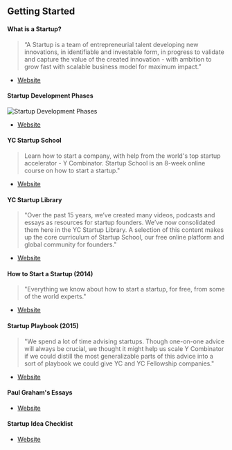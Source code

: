 ## Getting Started

#### What is a Startup?

> “A Startup is a team of entrepreneurial talent developing new innovations, in identifiable and investable form, in progress to validate and capture the value of the created innovation - with ambition to grow fast with scalable business model for maximum impact.”

- [Website](https://www.startupcommons.org/what-is-a-startup.html)

#### Startup Development Phases

![Startup Development Phases](https://www.startupcommons.org/uploads/2/1/0/9/21090978/startup-development-phases-v-3-6_orig.png)

- [Website](https://www.startupcommons.org/startup-development-phases.html)

#### YC Startup School

> Learn how to start a company, with help from the world's top startup accelerator - Y Combinator. Startup School is an 8-week online course on how to start a startup."

- [Website](https://www.startupschool.org/)

#### YC Startup Library

> "Over the past 15 years, we’ve created many videos, podcasts and essays as resources for startup founders. We’ve now consolidated them here in the YC Startup Library. A selection of this content makes up the core curriculum of Startup School, our free online platform and global community for founders."

- [Website](https://www.ycombinator.com/library)

#### How to Start a Startup (2014)

> "Everything we know about how to start a startup, for free, from some of the world experts."

- [Website](https://startupclass.samaltman.com/)

#### Startup Playbook (2015)

> "We spend a lot of time advising startups. Though one-on-one advice will always be crucial, we thought it might help us scale Y Combinator if we could distill the most generalizable parts of this advice into a sort of playbook we could give YC and YC Fellowship companies."

- [Website](https://playbook.samaltman.com/)

#### Paul Graham's Essays

- [Website](http://www.paulgraham.com/articles.html)

#### Startup Idea Checklist

- [Website](https://www.defmacro.org/2019/03/26/startup-checklist.html)